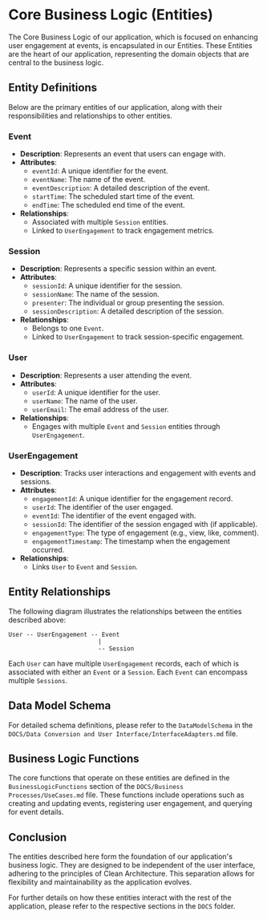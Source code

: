 # Core Business Logic (Entities)

The Core Business Logic of our application, which is focused on enhancing user engagement at events, is encapsulated in our Entities. These Entities are the heart of our application, representing the domain objects that are central to the business logic.

## Entity Definitions

Below are the primary entities of our application, along with their responsibilities and relationships to other entities.

### Event

- **Description**: Represents an event that users can engage with.
- **Attributes**:
  - `eventId`: A unique identifier for the event.
  - `eventName`: The name of the event.
  - `eventDescription`: A detailed description of the event.
  - `startTime`: The scheduled start time of the event.
  - `endTime`: The scheduled end time of the event.
- **Relationships**:
  - Associated with multiple `Session` entities.
  - Linked to `UserEngagement` to track engagement metrics.

### Session

- **Description**: Represents a specific session within an event.
- **Attributes**:
  - `sessionId`: A unique identifier for the session.
  - `sessionName`: The name of the session.
  - `presenter`: The individual or group presenting the session.
  - `sessionDescription`: A detailed description of the session.
- **Relationships**:
  - Belongs to one `Event`.
  - Linked to `UserEngagement` to track session-specific engagement.

### User

- **Description**: Represents a user attending the event.
- **Attributes**:
  - `userId`: A unique identifier for the user.
  - `userName`: The name of the user.
  - `userEmail`: The email address of the user.
- **Relationships**:
  - Engages with multiple `Event` and `Session` entities through `UserEngagement`.

### UserEngagement

- **Description**: Tracks user interactions and engagement with events and sessions.
- **Attributes**:
  - `engagementId`: A unique identifier for the engagement record.
  - `userId`: The identifier of the user engaged.
  - `eventId`: The identifier of the event engaged with.
  - `sessionId`: The identifier of the session engaged with (if applicable).
  - `engagementType`: The type of engagement (e.g., view, like, comment).
  - `engagementTimestamp`: The timestamp when the engagement occurred.
- **Relationships**:
  - Links `User` to `Event` and `Session`.

## Entity Relationships

The following diagram illustrates the relationships between the entities described above:

```
User -- UserEngagement -- Event
                         |
                         -- Session
```

Each `User` can have multiple `UserEngagement` records, each of which is associated with either an `Event` or a `Session`. Each `Event` can encompass multiple `Sessions`.

## Data Model Schema

For detailed schema definitions, please refer to the `DataModelSchema` in the `DOCS/Data Conversion and User Interface/InterfaceAdapters.md` file.

## Business Logic Functions

The core functions that operate on these entities are defined in the `BusinessLogicFunctions` section of the `DOCS/Business Processes/UseCases.md` file. These functions include operations such as creating and updating events, registering user engagement, and querying for event details.

## Conclusion

The entities described here form the foundation of our application's business logic. They are designed to be independent of the user interface, adhering to the principles of Clean Architecture. This separation allows for flexibility and maintainability as the application evolves.

For further details on how these entities interact with the rest of the application, please refer to the respective sections in the `DOCS` folder.